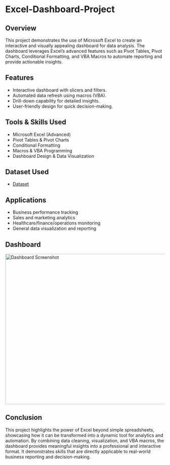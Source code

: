 # Excel-Dashboard-Project

## Overview
This project demonstrates the use of Microsoft Excel to create an interactive and visually appealing dashboard for data analysis. The dashboard leverages Excel’s advanced features such as Pivot Tables, Pivot Charts, Conditional Formatting, and VBA Macros to automate reporting and provide actionable insights.

## Features
- Interactive dashboard with slicers and filters.
- Automated data refresh using macros (VBA).
- Drill-down capability for detailed insights.
- User-friendly design for quick decision-making.

## Tools & Skills Used
- Microsoft Excel (Advanced)
- Pivot Tables & Pivot Charts
- Conditional Formatting
- Macros & VBA Programming
- Dashboard Design & Data Visualization

## Dataset Used
- <a href="https://github.com/udayborana/Excel-Dashboard-Project/blob/main/Excel%20Dashboard%20Project.xlsm">Dataset</a>

## Applications
- Business performance tracking
- Sales and marketing analytics
- Healthcare/finance/operations monitoring
- General data visualization and reporting

## Dashboard
<img width="935" height="474" alt="Dashboard Screenshot" src="https://github.com/user-attachments/assets/ce095913-d62e-45d7-84eb-c9b21d476ff4" />

## Conclusion
This project highlights the power of Excel beyond simple spreadsheets, showcasing how it can be transformed into a dynamic tool for analytics and automation. By combining data cleaning, visualization, and VBA macros, the dashboard provides meaningful insights into a professional and interactive format. It demonstrates skills that are directly applicable to real-world business reporting and decision-making.
